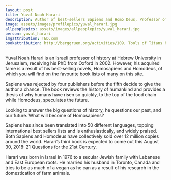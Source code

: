 ```yaml
---
layout: post
title: Yuval Noah Harari
description: Author of best-sellers Sapiens and Homo Deus, Professor of History at Hebrew University
image: assets/images/profilepics/yuval_harari.jpg
allpeoplepics: assets/images/allpeoplepics/yuval_harari.jpg
person: yuval_harari
imgattribution: TED.com
bookattribution: http://berggruen.org/activities/109, Tools of Titans by Tim Ferriss
---
```


Yuval Noah Harari is an Israeli professor of history at Hebrew University in Jerusalem, receiving his PhD from Oxford in 2002. However, his acquired fame is a result of his best-selling novels, Homosapiens and Homodeus, of which you will find on the favourite book lists of many on this site. 

Sapiens was rejected by four publishers before the fifth decide to give the author a chance. The book reviews the history of humankind and provides a thesis of why humans have risen so quickly, to the top of the food chain while Homodeus, speculates the future. 

Looking to answer the big questions of history, he questions our past, and our future. What will become of Homosapiens?

Sapiens has since been translated into 50 different languages, topping international best sellers lists and is enthusiastically, and widely praised. Both Sapiens and Homodeus have collectively sold over 12 million copies around the world. Harari’s third book is expected to come out this August 30, 2018: 21 Questions for the 21st Century. 

Harari was born in Israel in 1976 to a secular Jewish family with Lebanese and East European roots. He married his husband in Toronto, Canada and tries to be as much of a vegan as he can as a result of his research in the domestication of farm animals. 





